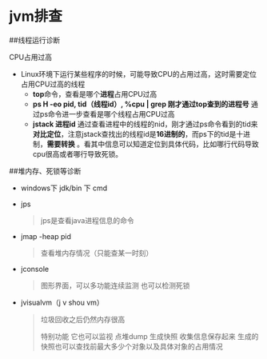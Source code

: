 # jvm排查

##线程运行诊断

CPU占用过高

- Linux环境下运行某些程序的时候，可能导致CPU的占用过高，这时需要定位占用CPU过高的线程
  - **top**命令，查看是哪个**进程**占用CPU过高
  - **ps H -eo pid, tid（线程id）, %cpu | grep 刚才通过top查到的进程号** 通过ps命令进一步查看是哪个线程占用CPU过高
  - **jstack 进程id** 通过查看进程中的线程的nid，刚才通过ps命令看到的tid来**对比定位**，注意jstack查找出的线程id是**16进制的**，而ps下的tid是十进制，**需要转换** 。看其中信息可以知道定位到具体代码，比如哪行代码导致cpu很高或者哪行导致死锁。

##堆内存、死锁等诊断

* windows下 jdk/bin 下 cmd

* jps

  > jps是查看java进程信息的命令

* jmap -heap pid

  > 查看堆内存情况（只能查某一时刻）

* jconsole

  > 图形界面，可以多功能连续监测 也可以检测死锁

* jvisualvm（j v shou vm）

  > 垃圾回收之后仍然内存很高 
  >
  > 特别功能 它也可以监视 点堆dump 生成快照 收集信息保存起来 生成的快照也可以查找前最大多少个对象以及具体对象的占用情况 